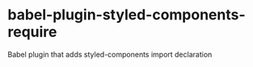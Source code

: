 # babel-plugin-styled-components-require
Babel plugin that adds styled-components import declaration
